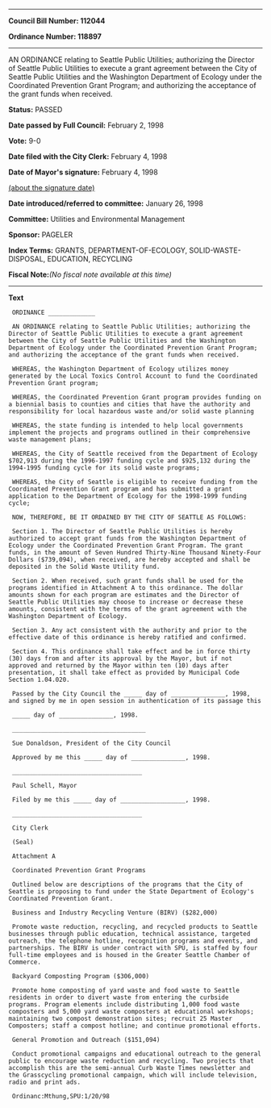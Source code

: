 

********

**Council Bill Number: 112044**
   
**Ordinance Number: 118897**
********

 AN ORDINANCE relating to Seattle Public Utilities; authorizing the Director of Seattle Public Utilities to execute a grant agreement between the City of Seattle Public Utilities and the Washington Department of Ecology under the Coordinated Prevention Grant Program; and authorizing the acceptance of the grant funds when received.

**Status:** PASSED
   
**Date passed by Full Council:** February 2, 1998
   
**Vote:** 9-0
   
**Date filed with the City Clerk:** February 4, 1998
   
**Date of Mayor's signature:** February 4, 1998
   
[(about the signature date)](/~public/approvaldate.htm)
   
   
   
**Date introduced/referred to committee:** January 26, 1998
   
**Committee:** Utilities and Environmental Management
   
**Sponsor:** PAGELER
   
   
**Index Terms:** GRANTS, DEPARTMENT-OF-ECOLOGY, SOLID-WASTE-DISPOSAL, EDUCATION, RECYCLING

**Fiscal Note:**_(No fiscal note available at this time)_

********

**Text**
   
```
 ORDINANCE _____________

 AN ORDINANCE relating to Seattle Public Utilities; authorizing the Director of Seattle Public Utilities to execute a grant agreement between the City of Seattle Public Utilities and the Washington Department of Ecology under the Coordinated Prevention Grant Program; and authorizing the acceptance of the grant funds when received.

 WHEREAS, the Washington Department of Ecology utilizes money generated by the Local Toxics Control Account to fund the Coordinated Prevention Grant program;

 WHEREAS, the Coordinated Prevention Grant program provides funding on a biennial basis to counties and cities that have the authority and responsibility for local hazardous waste and/or solid waste planning

 WHEREAS, the state funding is intended to help local governments implement the projects and programs outlined in their comprehensive waste management plans;

 WHEREAS, the City of Seattle received from the Department of Ecology $702,913 during the 1996-1997 funding cycle and $925,132 during the 1994-1995 funding cycle for its solid waste programs;

 WHEREAS, the City of Seattle is eligible to receive funding from the Coordinated Prevention Grant program and has submitted a grant application to the Department of Ecology for the 1998-1999 funding cycle;

 NOW, THEREFORE, BE IT ORDAINED BY THE CITY OF SEATTLE AS FOLLOWS:

 Section 1. The Director of Seattle Public Utilities is hereby authorized to accept grant funds from the Washington Department of Ecology under the Coordinated Prevention Grant Program. The grant funds, in the amount of Seven Hundred Thirty-Nine Thousand Ninety-Four Dollars ($739,094), when received, are hereby accepted and shall be deposited in the Solid Waste Utility fund.

 Section 2. When received, such grant funds shall be used for the programs identified in Attachment A to this ordinance. The dollar amounts shown for each program are estimates and the Director of Seattle Public Utilities may choose to increase or decrease these amounts, consistent with the terms of the grant agreement with the Washington Department of Ecology.

 Section 3. Any act consistent with the authority and prior to the effective date of this ordinance is hereby ratified and confirmed.

 Section 4. This ordinance shall take effect and be in force thirty (30) days from and after its approval by the Mayor, but if not approved and returned by the Mayor within ten (10) days after presentation, it shall take effect as provided by Municipal Code Section 1.04.020.

 Passed by the City Council the _____ day of _______________, 1998, and signed by me in open session in authentication of its passage this

 _____ day of _______________, 1998.

 _____________________________________

 Sue Donaldson, President of the City Council

 Approved by me this _____ day of _______________, 1998.

 ____________________________________

 Paul Schell, Mayor

 Filed by me this _____ day of __________________, 1998.

 ____________________________________

 City Clerk

 (Seal)

 Attachment A

 Coordinated Prevention Grant Programs

 Outlined below are descriptions of the programs that the City of Seattle is proposing to fund under the State Department of Ecology's Coordinated Prevention Grant.

 Business and Industry Recycling Venture (BIRV) ($282,000)

 Promote waste reduction, recycling, and recycled products to Seattle businesses through public education, technical assistance, targeted outreach, the telephone hotline, recognition programs and events, and partnerships. The BIRV is under contract with SPU, is staffed by four full-time employees and is housed in the Greater Seattle Chamber of Commerce.

 Backyard Composting Program ($306,000)

 Promote home composting of yard waste and food waste to Seattle residents in order to divert waste from entering the curbside programs. Program elements include distributing 1,000 food waste composters and 5,000 yard waste composters at educational workshops; maintaining two compost demonstration sites; recruit 25 Master Composters; staff a compost hotline; and continue promotional efforts.

 General Promotion and Outreach ($151,094)

 Conduct promotional campaigns and educational outreach to the general public to encourage waste reduction and recycling. Two projects that accomplish this are the semi-annual Curb Waste Times newsletter and the Grasscycling promotional campaign, which will include television, radio and print ads.

 Ordinanc:Mthung,SPU:1/20/98

```
